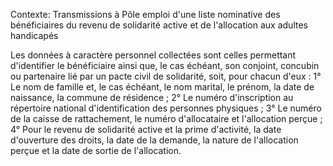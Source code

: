 Contexte: Transmissions à Pôle emploi d'une liste nominative des bénéficiaires du revenu de solidarité active et de l'allocation aux adultes handicapés

Les données à caractère personnel collectées sont celles permettant d'identifier le bénéficiaire ainsi que, le cas échéant, son conjoint, concubin ou partenaire lié par un pacte civil de solidarité, soit, pour chacun d'eux : 1° Le nom de famille et, le cas échéant, le nom marital, le prénom, la date de naissance, la commune de résidence ; 2° Le numéro d'inscription au répertoire national d'identification des personnes physiques ; 3° Le numéro de la caisse de rattachement, le numéro d'allocataire et l'allocation perçue ; 4° Pour le revenu de solidarité active et la prime d'activité, la date d'ouverture des droits, la date de la demande, la nature de l'allocation perçue et la date de sortie de l'allocation.